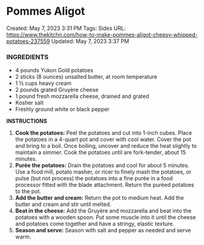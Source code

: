 # Pommes Aligot

Created: May 7, 2023 3:31 PM
Tags: Sides
URL: https://www.thekitchn.com/how-to-make-pommes-aligot-cheesy-whipped-potatoes-237559
Updated: May 7, 2023 3:37 PM

### **INGREDIENTS**

- 4 pounds Yukon Gold potatoes
- 2 sticks (8 ounces) unsalted butter, at room temperature
- 1 ½ cups heavy cream
- 2 pounds grated Gruyère cheese
- 1 pound fresh mozzarella cheese, drained and grated
- Kosher salt
- Freshly ground white or black pepper

****INSTRUCTIONS****

1. **Cook the potatoes:** Peel the potatoes and cut into 1-inch cubes. Place the potatoes in a 4-quart pot and cover with cool water. Cover the pot and bring to a boil. Once boiling, uncover and reduce the heat slightly to maintain a simmer. Cook the potatoes until are fork-tender, about 15 minutes.
2. **Purée the potatoes:** Drain the potatoes and cool for about 5 minutes. Use a food mill, potato masher, or ricer to finely mash the potatoes, or pulse (but not process) the potatoes into a fine purée in a food processor fitted with the blade attachment. Return the puréed potatoes to the pot.
3. **Add the butter and cream:** Return the pot to medium heat. Add the butter and cream and stir until melted.
4. **Beat in the cheese:** Add the Gruyère and mozzarella and beat into the potatoes with a wooden spoon. Put some muscle into it until the cheese and potatoes come together and have a stringy, elastic texture.
5. **Season and serve:** Season with salt and pepper as needed and serve warm.